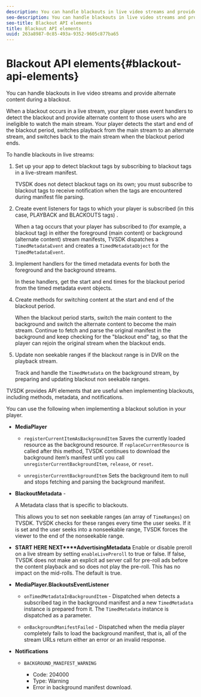 ```yaml
---
description: You can handle blackouts in live video streams and provide alternate content during a blackout.
seo-description: You can handle blackouts in live video streams and provide alternate content during a blackout.
seo-title: Blackout API elements
title: Blackout API elements
uuid: 263a8987-0c85-493a-9352-9605c877ba65
---
```


# Blackout API elements{#blackout-api-elements}

You can handle blackouts in live video streams and provide alternate content during a blackout.

When a blackout occurs in a live stream, your player uses event handlers to detect the blackout and provide alternate content to those users who are ineligible to watch the main stream. Your player detects the start and end of the blackout period, switches playback from the main stream to an alternate stream, and switches back to the main stream when the blackout period ends.

To handle blackouts in live streams:

1. Set up your app to detect blackout tags by subscribing to blackout tags in a live-stream manifest.

   TVSDK does not detect blackout tags on its own; you must subscribe to blackout tags to receive notification when the tags are encountered during manifest file parsing. 
1. Create event listeners for tags to which your player is subscribed  (in this case, PLAYBACK and BLACKOUTS tags) .

   When a tag occurs that your player has subscribed to (for example, a blackout tag) in either the foreground (main content) or background (alternate content) stream manifests, TVSDK dispatches a `TimedMetadataEvent` and creates a `TimedMetadataObject` for the `TimedMetadataEvent`. 

1. Implement handlers for the timed metadata events for both the foreground and the background streams.

   In these handlers, get the start and end times for the blackout period from the timed metadata event objects. 
1. Create methods for switching content at the start and end of the blackout period.

   When the blackout period starts, switch the main content to the background and switch the alternate content to become the main stream. Continue to fetch and parse the original manifest in the background and keep checking for the "blackout end" tag, so that the player can rejoin the original stream when the blackout ends. 
1. Update non seekable ranges if the blackout range is in DVR on the playback stream.

   Track and handle the `TimedMetadata` on the background stream, by preparing and updating blackout non seekable ranges.

TVSDK provides API elements that are useful when implementing blackouts, including methods, metadata, and notifications.

You can use the following when implementing a blackout solution in your player.

* **MediaPlayer**

    * `registerCurrentItemAsBackgroundItem` Saves the currently loaded resource as the background resource. If `replaceCurrentResource` is called after this method, TVSDK continues to download the background item’s manifest until you call `unregisterCurrentBackgroundItem`, `release`, or `reset`. 
    
    * `unregisterCurrentBackgroundItem` Sets the background item to null and stops fetching and parsing the background manifest.

* **BlackoutMetadata** -

  A Metadata class that is specific to blackouts.

  This allows you to set non seekable ranges (an array of `TimeRanges`) on TVSDK. TVSDK checks for these ranges every time the user seeks. If it is set and the user seeks into a nonseekable range, TVSDK forces the viewer to the end of the nonseekable range. 

* **START HERE NEXT****AdvertisingMetadata** Enable or disable preroll on a live stream by setting `enableLivePreroll` to true or false. If false, TVSDK does not make an explicit ad server call for pre-roll ads before the content playback and so does not play the pre-roll. This has no impact on the mid-rolls. The default is true. 

* **MediaPlayer.BlackoutsEventListener**

    * `onTimedMetadataInBackgroundItem` - Dispatched when detects a subscribed tag in the background manifest and a new `TimedMetadata` instance is prepared from it. The `TimedMetadata` instance is dispatched as a parameter. 
    
    * `onBackgroundManifestFailed` - Dispatched when the media player completely fails to load the background manifest, that is, all of the stream URLs return either an error or an invalid response.

* **Notifications**

    * `BACKGROUND_MANIFEST_WARNING`

        * Code: 204000 
        * Type: Warning 
        * Error in background manifest download.

